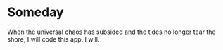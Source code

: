 # Someday

When the universal chaos has subsided and the tides no longer tear the shore, I will code this app. I will.
